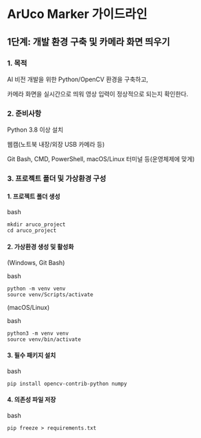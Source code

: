 # ArUco Marker 가이드라인

## 1단계: 개발 환경 구축 및 카메라 화면 띄우기
### 1. 목적
AI 비전 개발을 위한 Python/OpenCV 환경을 구축하고,

카메라 화면을 실시간으로 띄워 영상 입력이 정상적으로 되는지 확인한다.

### 2. 준비사항
Python 3.8 이상 설치

웹캠(노트북 내장/외장 USB 카메라 등)

Git Bash, CMD, PowerShell, macOS/Linux 터미널 등(운영체제에 맞게)

### 3. 프로젝트 폴더 및 가상환경 구성
#### 1. 프로젝트 폴더 생성

bash
```
mkdir aruco_project
cd aruco_project
```
#### 2. 가상환경 생성 및 활성화

(Windows, Git Bash)

bash
```
python -m venv venv
source venv/Scripts/activate
```
(macOS/Linux)

bash
```
python3 -m venv venv
source venv/bin/activate
```
#### 3. 필수 패키지 설치

bash
```
pip install opencv-contrib-python numpy
```
#### 4. 의존성 파일 저장

bash
```
pip freeze > requirements.txt
```